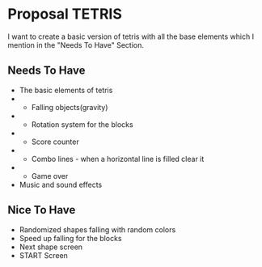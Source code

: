# Proposal TETRIS
I want to create a basic version of tetris with all the base elements which I mention in the "Needs To Have" Section.  

## Needs To Have
- The basic elements of tetris
- - Falling objects(gravity)
- - Rotation system for the blocks
- - Score counter
- - Combo lines - when a horizontal line is filled clear it
- - Game over 
- Music and sound effects

## Nice To Have
 - Randomized shapes falling with random colors
 - Speed up falling for the blocks
 - Next shape screen
 - START Screen
